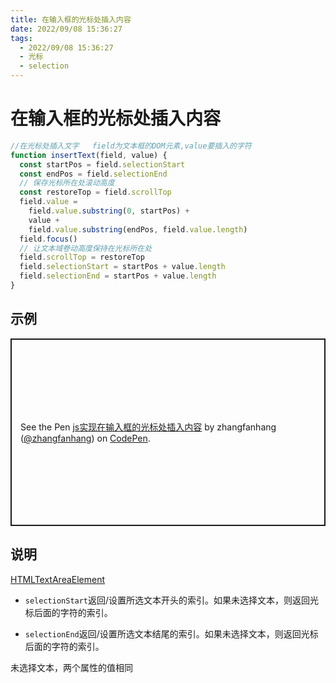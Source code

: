 ```yaml
---
title: 在输入框的光标处插入内容
date: 2022/09/08 15:36:27
tags:
  - 2022/09/08 15:36:27
  - 光标
  - selection
---
```


# 在输入框的光标处插入内容

```js
//在光标处插入文字   field为文本框的DOM元素,value要插入的字符
function insertText(field, value) {
  const startPos = field.selectionStart
  const endPos = field.selectionEnd
  // 保存光标所在处滚动高度
  const restoreTop = field.scrollTop
  field.value =
    field.value.substring(0, startPos) +
    value +
    field.value.substring(endPos, field.value.length)
  field.focus()
  // 让文本域卷动高度保持在光标所在处
  field.scrollTop = restoreTop
  field.selectionStart = startPos + value.length
  field.selectionEnd = startPos + value.length
}
```

## 示例

<p class="codepen" data-height="300" data-theme-id="light" data-default-tab="html,result" data-slug-hash="QWrydNK" data-user="zhangfanhang" style="height: 300px; box-sizing: border-box; display: flex; align-items: center; justify-content: center; border: 2px solid; margin: 1em 0; padding: 1em;">
  <span>See the Pen <a href="https://codepen.io/zhangfanhang/pen/QWrydNK">
  js实现在输入框的光标处插入内容</a> by zhangfanhang (<a href="https://codepen.io/zhangfanhang">@zhangfanhang</a>)
  on <a href="https://codepen.io">CodePen</a>.</span>
</p>
<script async src="https://cpwebassets.codepen.io/assets/embed/ei.js"></script>

## 说明

[HTMLTextAreaElement](https://developer.mozilla.org/zh-CN/docs/Web/API/HTMLTextAreaElement)

- `selectionStart`返回/设置所选文本开头的索引。如果未选择文本，则返回光标后面的字符的索引。

- `selectionEnd`返回/设置所选文本结尾的索引。如果未选择文本，则返回光标后面的字符的索引。

未选择文本，两个属性的值相同
